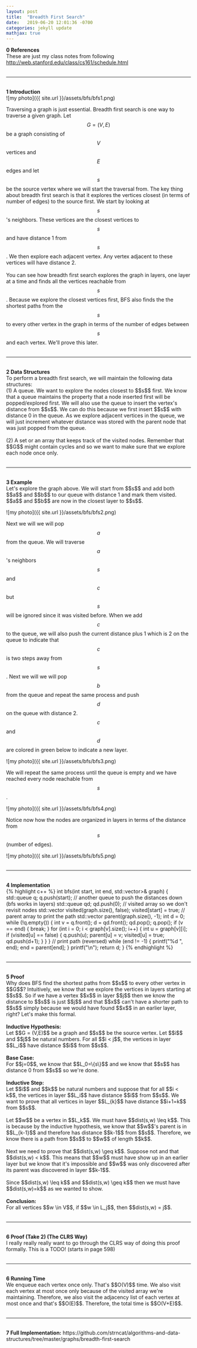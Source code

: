 ```yaml
---
layout: post
title:  "Breadth First Search"
date:   2019-06-20 12:01:36 -0700
categories: jekyll update
mathjax: true
---
```

<b>0 References</b><br>
These are just my class notes from following http://web.stanford.edu/class/cs161/schedule.html
<br>
<br>
<hr>
<!------------------------------------------------------------------------------------>
<br>
<b>1 Introduction</b>
<br>
![my photo]({{ site.url }}/assets/bfs/bfs1.png)

Traversing a graph is just essential. Breadth first search is one way to traverse a given graph. Let $$G = (V, E)$$ be a graph consisting of $$V$$ vertices and $$E$$ edges and let $$s$$ be the source vertex where we will start the traversal from. The key thing about breadth first search is that it explores the vertices closest (in terms of number of edges) to the source first. We start by looking at $$s$$'s neighbors. These vertices are the closest vertices to $$s$$ and have distance 1 from $$s$$. We then explore each adjacent vertex. Any vertex adjacent to these vertices will have distance 2.
<br><br>
You can see how breadth first search explores the graph in layers, one layer at a time and finds all the vertices reachable from $$s$$. Because we explore the closest vertices first, BFS also finds the the shortest paths from the $$s$$ to every other vertex in the graph in terms of the number of edges between $$s$$ and each vertex. We'll prove this later.
<br>
<br>
<hr>
<!------------------------------------------------------------------------------------>
<br>
<b>2 Data Structures</b>
<br>
To perform a breadth first search, we will maintain the following data structures:
<br>
(1) A queue. We want to explore the nodes closest to $$s$$ first. We know that a queue maintains the property that a node inserted first will be popped/explored first. We will also use the queue to insert the vertex's distance from $$s$$. We can do this because we first insert $$s$$ with distance 0 in the queue. As we explore adjacent vertices in the queue, we will just increment whatever distance was stored with the parent node that was just popped from the queue.
<br><br>
(2) A set or an array that keeps track of the visited nodes. Remember that $$G$$ might contain cycles and so we want to make sure that we explore each node once only.
<br>
<br>
<hr>
<!------------------------------------------------------------------------------------>
<br>
<b>3 Example</b>
<br>
Let's explore the graph above. We will start from $$s$$ and add both $$a$$ and $$b$$ to our queue with distance 1 and mark them visited. $$a$$ and $$b$$ are now in the closest layer to $$s$$.

![my photo]({{ site.url }}/assets/bfs/bfs2.png)

Next we will we will pop $$a$$ from the queue. We will traverse $$a$$'s neighbors $$s$$ and $$c$$ but $$s$$ will be ignored since it was visited before. When we add $$c$$ to the queue, we will also push the current distance plus 1 which is 2 on the queue to indicate that $$c$$ is two steps away from $$s$$. Next we will we will pop $$b$$ from the queue and repeat the same process and push $$d$$ on the queue with distance 2. $$c$$ and $$d$$ are colored in green below to indicate a new layer.

![my photo]({{ site.url }}/assets/bfs/bfs3.png)


We will repeat the same process until the queue is empty and we have reached every node reachable from $$s$$.

![my photo]({{ site.url }}/assets/bfs/bfs4.png)

Notice now how the nodes are organized in layers in terms of the distance from $$s$$ (number of edges).

![my photo]({{ site.url }}/assets/bfs/bfs5.png)
<br>
<br>
<hr>
<!------------------------------------------------------------------------------------>
<br>
<b>4 Implementation</b>
<br>
{% highlight c++ %}
int bfs(int start, int end, std::vector<std::vector<int>>& graph) {
    std::queue<int> q;
    q.push(start);
    // another queue to push the distances down (bfs works in layers)
    std::queue<int> qd;
    qd.push(0);
    // visited array so we don't revisit nodes
    std::vector<int> visited(graph.size(), false);
    visited[start] = true;
    // parent array to print the path
    std::vector<int> parent(graph.size(), -1);
    int d = 0;
    while (!q.empty()) {
        int v = q.front();
        d = qd.front();
        qd.pop();
        q.pop();
        if (v == end) {
            break;
        }
        for (int i = 0; i < graph[v].size(); i++) {
            int u = graph[v][i];
            if (visited[u] == false) {
                q.push(u);
                parent[u] = v;
                visited[u] = true;
                qd.push(d+1);
            }
        }
    }
    // print path (reversed)
    while (end != -1) {
        printf("%d ", end);
        end = parent[end];
    }
    printf("\n");
    return d;
}
{% endhighlight %}
<br>
<br>
<hr>
<!------------------------------------------------------------------------------------>
<br>
<b>5 Proof</b>
<br>
Why does BFS find the shortest paths from $$s$$ to every other vertex in $$G$$? Intuitively, we know that we explore the vertices in layers starting at $$s$$. So if we have a vertex $$x$$ in layer $$j$$ then we know the distance to $$s$$ is just $$j$$ and that $$x$$ can't have a shorter path to $$s$$ simply because we would have found $$x$$ in an earlier layer, right? Let's make this formal.
<br>
<br>
<b>Inductive Hypothesis:</b><br>
Let $$G = (V,E)$$ be a graph and $$s$$ be the source vertex. Let $$i$$ and $$j$$ be natural numbers. For all $$i < j$$, the vertices in layer $$L_i$$ have distance $$i$$ from $$s$$. 
<br>
<br>
<b>Base Case:</b><br>
For $$j=0$$, we know that $$L_0=\{s\}$$ and we know that $$s$$ has distance 0 from $$s$$ so we're done.
<br>
<br>
<b>Inductive Step:</b><br>
Let $$i$$ and $$k$$ be natural numbers and suppose that for all $$i < k$$, the vertices in layer $$L_i$$ have distance $$i$$ from $$s$$. We want to prove that all vertices in layer $$L_{k}$$ have distance $$i+1=k$$ from $$s$$.
<br><br>
Let $$w$$ be a vertex in $$L_k$$. We must have $$dist(s,w) \leq k$$. This is because by the inductive hypothesis, we know that $$w$$'s parent is in $$L_{k-1}$$ and therefore has distance $$k-1$$ from $$s$$. Therefore, we know there is a path from $$s$$ to $$w$$ of length $$k$$.
<br><br>
Next we need to prove that $$dist(s,w) \geq k$$. Suppose not and that $$dist(s,w) < k$$. This means that $$w$$ must have show up in an earlier layer but we know that it's impossible and $$w$$ was only discovered after its parent was discovered in layer $$k-1$$. 
<br><br>
Since $$dist(s,w) \leq k$$ and $$dist(s,w) \geq k$$ then we must have $$dist(s,w)=k$$ as we wanted to show.
<br>
<br>
<b>Conclusion:</b><br>
For all vertices $$w \in V$$, if $$w \in L_j$$, then $$dist(s,w) = j$$.
<br>
<br>
<hr>
<!------------------------------------------------------------------------------------>
<br>
<b>6 Proof (Take 2) (The CLRS Way)</b>
<br>
 I really really really want to go through the CLRS way of doing this proof formally. This is a TODO! (starts in page 598)
<br>
<br>
<hr>
<!------------------------------------------------------------------------------------>
<br>
<b>6 Running Time</b>
<br>
We enqueue each vertex once only. That's $$O(V)$$ time. We also visit each vertex at most once only because of the visited array we're maintaining. Therefore, we also visit the adjacency list of each vertex at most once and that's $$O(E)$$. Therefore, the total time is $$O(V+E)$$.
<br>
<br>
<hr>
<!------------------------------------------------------------------------------------>
<br>
<b>7 Full Implementation:</b> 
https://github.com/strncat/algorithms-and-data-structures/tree/master/graphs/breadth-first-search
<br>
<br>


